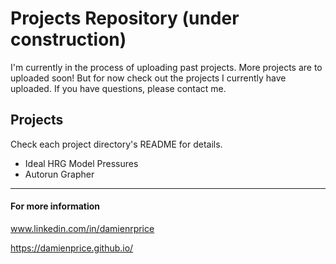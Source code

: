 # Projects Repository (under construction)

I'm currently in the process of uploading past projects. More projects are to uploaded soon! But for now check out the projects I currently have uploaded. If you have questions, please contact me.

## Projects
Check each project directory's README for details.
- Ideal HRG Model Pressures
- Autorun Grapher


---
#### For more information
www.linkedin.com/in/damienrprice

https://damienprice.github.io/
